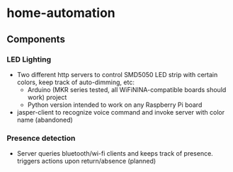 # home-automation

## Components

### LED Lighting

- Two different http servers to control SMD5050 LED strip with certain colors, keep track of auto-dimming, etc:
  - Arduino (MKR series tested, all WiFiNINA-compatible boards should work) project
  - Python version intended to work on any Raspberry Pi board
- jasper-client to recognize voice command and invoke server with color name (abandoned)

### Presence detection

- Server queries bluetooth/wi-fi clients and keeps track of presence. triggers actions upon return/absence (planned)

